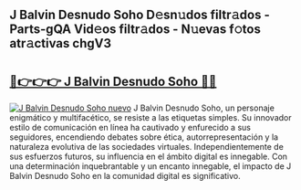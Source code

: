 ## J Balvin Desnudo Soho D𝚎sn𝚞dos filtr𝚊dos - Parts-gQA Vid𝚎os filtr𝚊dos - N𝚞evas f𝚘tos atr𝚊ctivas chgV3

# <h2><a href="http://mb5r9f1.tromn.icu/?c=J+Balvin+Desnudo+Soho">🔗👉👉👉 J Balvin Desnudo Soho 🔗🔗</a></h2>

[![J Balvin Desnudo Soho nuevo](https://i.imgur.com/pEAQMta.gif)](http://mb5r9f1.tromn.icu/?c=J+Balvin+Desnudo+Soho)
J Balvin Desnudo Soho, un personaje enigmático y multifacético, se resiste a las etiquetas simples. Su innovador estilo de comunicación en línea ha cautivado y enfurecido a sus seguidores, encendiendo debates sobre ética, autorrepresentación y la naturaleza evolutiva de las sociedades virtuales. Independientemente de sus esfuerzos futuros, su influencia en el ámbito digital es innegable. Con una determinación inquebrantable y un encanto innegable, el impacto de J Balvin Desnudo Soho en la comunidad digital es significativo.

